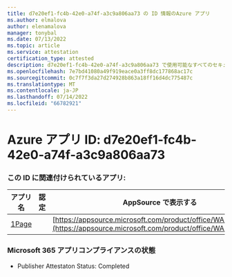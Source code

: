 ```yaml
---
title: d7e20ef1-fc4b-42e0-a74f-a3c9a806aa73 の ID 情報のAzure アプリ
ms.author: elmalova
author: elenamalova
manager: tonybal
ms.date: 07/13/2022
ms.topic: article
ms.service: attestation
certification_type: attested
description: d7e20ef1-fc4b-42e0-a74f-a3c9a806aa73 で使用可能なすべてのセキュリティとコンプライアンス情報。
ms.openlocfilehash: 7e7bd41080a49f919eace0a3ff8dc177868ac17c
ms.sourcegitcommit: 0c7f7f3da27d274928b863a18ff16d4dc775487c
ms.translationtype: MT
ms.contentlocale: ja-JP
ms.lasthandoff: 07/14/2022
ms.locfileid: "66782921"
---
```

# <a name="azure-app-id-d7e20ef1-fc4b-42e0-a74f-a3c9a806aa73"></a>Azure アプリ ID: d7e20ef1-fc4b-42e0-a74f-a3c9a806aa73


### <a name="apps-associated-with-this-id"></a>この ID に関連付けられているアプリ:
| **アプリ名** | **認定** | **AppSource で表示する** |
|--------------|---------------|-----------------------|
| [1Page](../forward/WA200003900.md) |  | [https://appsource.microsoft.com/product/office/WA200003900](https://appsource.microsoft.com/product/office/WA200003900) |

### <a name="microsoft-365-app-compliance-status"></a>Microsoft 365 アプリコンプライアンスの状態
- Publisher Attestaton Status: Completed
